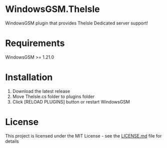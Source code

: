 # WindowsGSM.TheIsle
WindowsGSM plugin that provides TheIsle Dedicated server support!

# Requirements
WindowsGSM >= 1.21.0

# Installation
  1. Download the latest release
  2. Move TheIsle.cs folder to plugins folder
  3. Click [RELOAD PLUGINS] button or restart WindowsGSM

# License
This project is licensed under the MIT License - see the <a href="https://github.com/dkdue/WindowsGSM.TheIsle/blob/main/LICENSE">LICENSE.md</a> file for details
